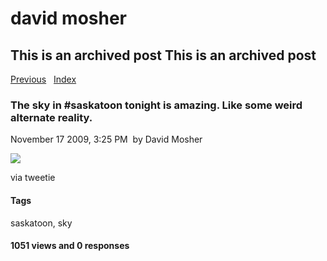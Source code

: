 # david mosher

## This is an archived post This is an archived post

[Previous](../../../posts/2009/11/mayerish-by-davemo-featuring-plushdaryl.html)
  [Index](../../../index-3.html)

### The sky in \#saskatoon tonight is amazing. Like some weird alternate reality.

November 17 2009, 3:25 PM  by David Mosher

![](../../../image/2009/11/4811553-image.jpg)

via tweetie

#### Tags

saskatoon, sky

#### 1051 views and 0 responses


